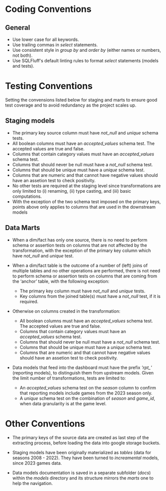 # Coding Conventions 

## General 

* Use lower case for all keywords.
* Use trailing commas in *select* statements.
* Use consistent style in *group by* and *order by* (either names or numbers, not both).
* Use SQLFluff's default linting rules to format *select* statements (models and tests).



# Testing Conventions

Setting the convensions listed below for staging and marts to ensure good test coverage and 
to avoid redundancy as the project scales up.

## Staging models 

* The primary key source column must have *not_null* and *unique* schema tests.
* All boolean columns must have an *accepted_values* schema test. The accepted values are true and false.
* Columns that contain category values must have an *accepted_values* schema test.
* Columns that should never be null must have a *not_null* schema test.
* Columns that should be unique must have a *unique* schema test.
* Columns that are numeric and that cannot have negative values should have an assetion test to check positivity.
* No other tests are required at the staging level since transformations are only limited to (i) renaming, (ii) type casting, and (iii) basic computations.
* With the exception of the two schema test imposed on the primary keys, points above only applies to columns that are used in the downstream models

## Data Marts

* When a dim/fact has only one source, there is no need to perform schema or assertion tests on columns that 
  are not affected by the transformation, with the exception of the primary key column which have *not_null* and *unique* test.

* When a dim/fact table is the outcome of a number of (left) joins of multiple tables and no other operations are 
  performed, there is not need to perform schema or assertion tests on columns that are coming from the ‘anchor’ table, 
  with the following exception:
  * The primary key column must have *not_null* and *unique* tests.
  * Key columns from the joined table(s) must have a *not_null* test, if it is required.

* Otherwise on columns created in the transformation:
    * All boolean columns must have an *accepted_values* schema test. The accepted values are true and false.
    * Columns that contain category values must have an *accepted_values* schema test.
    * Columns that should never be null must have a *not_null* schema test.
    * Columns that should be unique must have a *unique* schema test.
    * Columns that are numeric and that cannot have negative values should have an assetion test to check positivity.

* Data models that feed into the dashboard must have the prefix *'rpt_'* (reporting models), to distinguish them from upstream models. 
  Given the limit number of transformations, tests are limited to:
    * An *accepted_values* schema test on the *season* column to confirm that reporting models include games from the 2023 season only.
    * A *unique* schema test on the combination of *season* and *game_id*, when data granularity is at the game level.



# Other Conventions 

* The primary keys of the source data are created as last step of the extracting process, before loading the data into google storage buckets.

* Staging models have been originally materialized as *tables* (data for seasons 2008 - 2022). They have been turned to *increamental* models, since 2023 games data.

* Data models documentation is saved in a separate subfolder (*docs*) within the *models* directory and its structure mirrors the *marts* one to help the navigation. 
